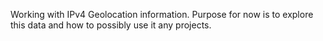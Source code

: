 Working with IPv4 Geolocation information.  Purpose for now is to explore this data and how to possibly use it any projects.